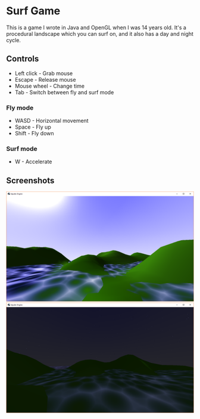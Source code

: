 # Surf Game

This is a game I wrote in Java and OpenGL when I was 14 years old.
It's a procedural landscape which you can surf on, and it also has a day and night cycle.

## Controls

* Left click - Grab mouse
* Escape - Release mouse
* Mouse wheel - Change time
* Tab - Switch between fly and surf mode

### Fly mode

* WASD - Horizontal movement
* Space - Fly up
* Shift - Fly down

### Surf mode

* W - Accelerate

## Screenshots

![Screenshot unable to load](/screenshots/screenshot0.png?raw=true)
![Screenshot unable to load](/screenshots/screenshot1.png?raw=true)
